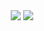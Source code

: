 <div align="center">
     <img src="https://github.com/Yariz-IT/Pagination/blob/main/pages/page-1.png"/>
          <img src="https://github.com/Yariz-IT/Pagination/blob/main/pages/page-2.png"/>
  </div>
